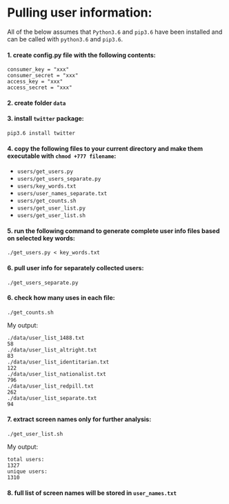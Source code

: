# Pulling user information:

All of the below assumes that `Python3.6` and `pip3.6` have been installed and can be called with `python3.6` and `pip3.6`. 

#### 1. create config.py file with the following contents:

```
consumer_key = "xxx"
consumer_secret = "xxx"
access_key = "xxx"
access_secret = "xxx"
```

#### 2. create folder `data`

#### 3. install `twitter` package:

```
pip3.6 install twitter
```

#### 4. copy the following files to your current directory and make them executable with `chmod +777 filename`:
 
 - `users/get_users.py`
 - `users/get_users_separate.py`
 - `users/key_words.txt`
 - `users/user_names_separate.txt`
 - `users/get_counts.sh`
 - `users/get_user_list.py`
 - `users/get_user_list.sh`

#### 5. run the following command to generate complete user info files based on selected key words:

```
./get_users.py < key_words.txt
```

#### 6. pull user info for separately collected users:

```
./get_users_separate.py
```

#### 6. check how many uses in each file:

```
./get_counts.sh
```

My output:
```
./data/user_list_1488.txt
58
./data/user_list_altright.txt
83
./data/user_list_identitarian.txt
122
./data/user_list_nationalist.txt
796
./data/user_list_redpill.txt
262
./data/user_list_separate.txt
94
```

#### 7. extract screen names only for further analysis:

```
./get_user_list.sh
```

My output:
```
total users:
1327
unique users:
1310
```

#### 8. full list of screen names will be stored in `user_names.txt`
